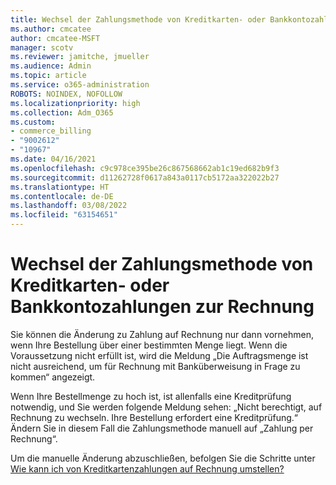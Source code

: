 ```yaml
---
title: Wechsel der Zahlungsmethode von Kreditkarten- oder Bankkontozahlungen zur Rechnung
ms.author: cmcatee
author: cmcatee-MSFT
manager: scotv
ms.reviewer: jamitche, jmueller
ms.audience: Admin
ms.topic: article
ms.service: o365-administration
ROBOTS: NOINDEX, NOFOLLOW
ms.localizationpriority: high
ms.collection: Adm_O365
ms.custom:
- commerce_billing
- "9002612"
- "10967"
ms.date: 04/16/2021
ms.openlocfilehash: c9c978ce395be26c867568662ab1c19ed682b9f3
ms.sourcegitcommit: d11262728f0617a843a0117cb5172aa322022b27
ms.translationtype: HT
ms.contentlocale: de-DE
ms.lasthandoff: 03/08/2022
ms.locfileid: "63154651"
---
```

# <a name="change-from-credit-card-or-bank-account-payments-to-invoice"></a>Wechsel der Zahlungsmethode von Kreditkarten- oder Bankkontozahlungen zur Rechnung

Sie können die Änderung zu Zahlung auf Rechnung nur dann vornehmen, wenn Ihre Bestellung über einer bestimmten Menge liegt. Wenn die Voraussetzung nicht erfüllt ist, wird die Meldung „Die Auftragsmenge ist nicht ausreichend, um für Rechnung mit Banküberweisung in Frage zu kommen“ angezeigt.

Wenn Ihre Bestellmenge zu hoch ist, ist allenfalls eine Kreditprüfung notwendig, und Sie werden folgende Meldung sehen: „Nicht berechtigt, auf Rechnung zu wechseln. Ihre Bestellung erfordert eine Kreditprüfung.“ Ändern Sie in diesem Fall die Zahlungsmethode manuell auf „Zahlung per Rechnung“.

Um die manuelle Änderung abzuschließen, befolgen Sie die Schritte unter [Wie kann ich von Kreditkartenzahlungen auf Rechnung umstellen?](https://docs.microsoft.com/alchemyinsights/how-do-i-change-from-credit-card-payments-to-invoice) 
